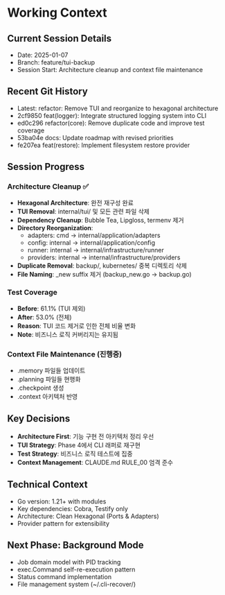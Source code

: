 # Working Context

## Current Session Details
- Date: 2025-01-07
- Branch: feature/tui-backup
- Session Start: Architecture cleanup and context file maintenance

## Recent Git History
- Latest: refactor: Remove TUI and reorganize to hexagonal architecture
- 2cf9850 feat(logger): Integrate structured logging system into CLI
- ed0c296 refactor(core): Remove duplicate code and improve test coverage
- 53ba04e docs: Update roadmap with revised priorities
- fe207ea feat(restore): Implement filesystem restore provider

## Session Progress
### Architecture Cleanup ✅
- **Hexagonal Architecture**: 완전 재구성 완료
- **TUI Removal**: internal/tui/ 및 모든 관련 파일 삭제
- **Dependency Cleanup**: Bubble Tea, Lipgloss, termenv 제거
- **Directory Reorganization**:
  - adapters: cmd → internal/application/adapters
  - config: internal → internal/application/config
  - runner: internal → internal/infrastructure/runner
  - providers: internal → internal/infrastructure/providers
- **Duplicate Removal**: backup/, kubernetes/ 중복 디렉토리 삭제
- **File Naming**: _new suffix 제거 (backup_new.go → backup.go)

### Test Coverage
- **Before**: 61.1% (TUI 제외)
- **After**: 53.0% (전체)
- **Reason**: TUI 코드 제거로 인한 전체 비율 변화
- **Note**: 비즈니스 로직 커버리지는 유지됨

### Context File Maintenance (진행중)
- .memory 파일들 업데이트
- .planning 파일들 현행화
- .checkpoint 생성
- .context 아키텍처 반영

## Key Decisions
- **Architecture First**: 기능 구현 전 아키텍처 정리 우선
- **TUI Strategy**: Phase 4에서 CLI 래퍼로 재구현
- **Test Strategy**: 비즈니스 로직 테스트에 집중
- **Context Management**: CLAUDE.md RULE_00 엄격 준수

## Technical Context
- Go version: 1.21+ with modules
- Key dependencies: Cobra, Testify only
- Architecture: Clean Hexagonal (Ports & Adapters)
- Provider pattern for extensibility

## Next Phase: Background Mode
- Job domain model with PID tracking
- exec.Command self-re-execution pattern
- Status command implementation
- File management system (~/.cli-recover/)